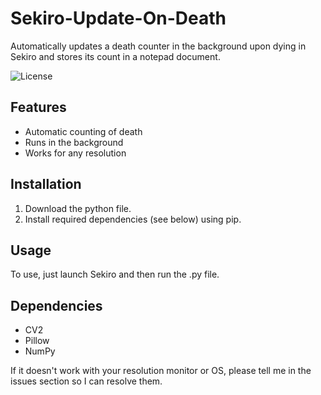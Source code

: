 # Sekiro-Update-On-Death
Automatically updates a death counter in the background upon dying in Sekiro and stores its count in a notepad document.

![License](https://img.shields.io/github/license/AlexMusabelliu/Sekiro-Update-On-Death?style=plastic)

## Features
* Automatic counting of death
* Runs in the background
* Works for any resolution

## Installation
1. Download the python file.
2. Install required dependencies (see below) using pip.

## Usage
To use, just launch Sekiro and then run the .py file.

## Dependencies
* CV2
* Pillow
* NumPy

If it doesn't work with your resolution monitor or OS, please tell me in the issues section so I can resolve them.
